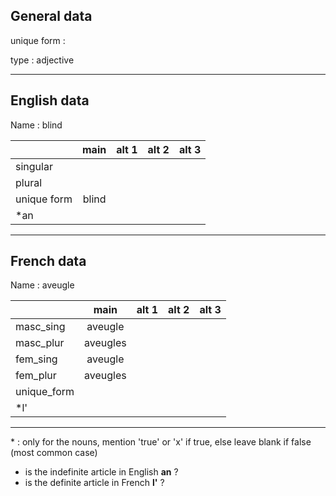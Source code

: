 ## General data

unique form :

type : adjective

---

## English data

Name : blind

|             | main  | alt 1 | alt 2 | alt 3 |
| :---------- | :---: | :---: | :---: | ----- |
| singular    |       |       |       |       |
| plural      |       |       |       |       |
| unique form | blind |       |       |       |
| \*an        |       |       |       |       |

---

## French data

Name : aveugle

|             |   main   | alt 1 | alt 2 | alt 3 |
| :---------- | :------: | :---: | :---: | :---: |
| masc_sing   | aveugle  |       |       |       |
| masc_plur   | aveugles |       |       |       |
| fem_sing    | aveugle  |       |       |       |
| fem_plur    | aveugles |       |       |       |
| unique_form |          |       |       |       |
| \*l'        |          |       |       |       |

---

\* : only for the nouns, mention 'true' or 'x' if true, else leave blank if false (most common case)

- is the indefinite article in English **an** ?
- is the definite article in French **l'** ?
